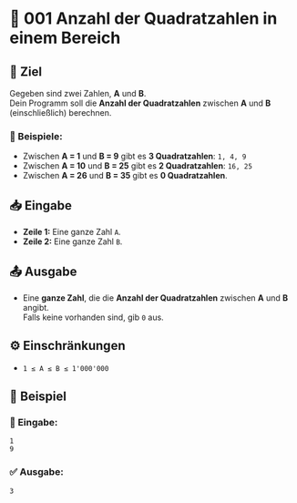# 📏 001 Anzahl der Quadratzahlen in einem Bereich

## 🎯 Ziel
Gegeben sind zwei Zahlen, **A** und **B**.  
Dein Programm soll die **Anzahl der Quadratzahlen** zwischen **A** und **B** (einschließlich) berechnen.

### 🔢 Beispiele:
- Zwischen **A = 1** und **B = 9** gibt es **3 Quadratzahlen**: `1, 4, 9`
- Zwischen **A = 10** und **B = 25** gibt es **2 Quadratzahlen**: `16, 25`
- Zwischen **A = 26** und **B = 35** gibt es **0 Quadratzahlen**.

## 📥 Eingabe
- **Zeile 1:** Eine ganze Zahl `A`.
- **Zeile 2:** Eine ganze Zahl `B`.

## 📤 Ausgabe
- Eine **ganze Zahl**, die die **Anzahl der Quadratzahlen** zwischen **A** und **B** angibt.  
  Falls keine vorhanden sind, gib `0` aus.

## ⚙️ Einschränkungen
- `1 ≤ A ≤ B ≤ 1'000'000`

## 📌 Beispiel

### 📝 Eingabe:
```
1
9
```

### ✅ Ausgabe:
```
3
```
